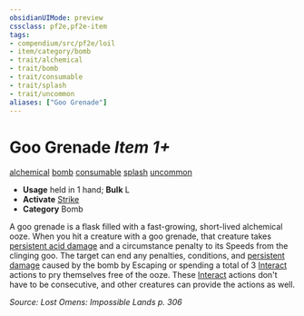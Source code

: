 ```yaml
---
obsidianUIMode: preview
cssclass: pf2e,pf2e-item
tags:
- compendium/src/pf2e/loil
- item/category/bomb
- trait/alchemical
- trait/bomb
- trait/consumable
- trait/splash
- trait/uncommon
aliases: ["Goo Grenade"]
---
```

# Goo Grenade *Item 1+*  
[alchemical](../../../Rules/traits/alchemical.md)  [bomb](../../../Rules/traits/bomb.md)  [consumable](../../../Rules/traits/consumable.md)  [splash](../../../Rules/traits/splash.md)  [uncommon](../../../Rules/traits/uncommon.md)  

- **Usage** held in 1 hand; **Bulk** L
- **Activate** [Strike](../../../Rules/actions/strike.md)
- **Category** Bomb

A goo grenade is a flask filled with a fast-growing, short-lived alchemical ooze. When you hit a creature with a goo grenade, that creature takes [persistent acid damage](../../../Rules/conditions.md#Persistent%20Damage) and a circumstance penalty to its Speeds from the clinging goo. The target can end any penalties, conditions, and [persistent damage](../../../Rules/conditions.md#Persistent%20Damage) caused by the bomb by Escaping or spending a total of 3 [Interact](../../../Rules/actions/interact.md) actions to pry themselves free of the ooze. These [Interact](../../../Rules/actions/interact.md) actions don't have to be consecutive, and other creatures can provide the actions as well.

*Source: Lost Omens: Impossible Lands p. 306*
